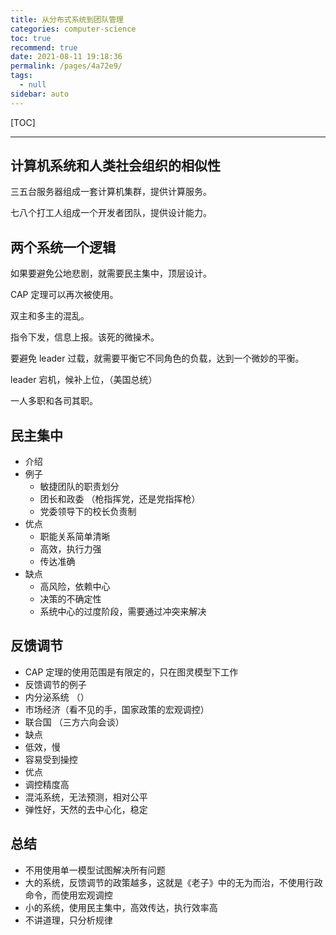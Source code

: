 ```yaml
---
title: 从分布式系统到团队管理
categories: computer-science
toc: true
recommend: true
date: 2021-08-11 19:18:36
permalink: /pages/4a72e9/
tags: 
  - null
sidebar: auto
---
```


<!--
主题：分布式系统的两种模型，应用到团队管理上
看点：将管理学和社会学转换成自然科学的理论
参考文章：
解决问题：无中心团队造成的混乱
文章类型: 议论文
-->

[TOC]

-----------

## 计算机系统和人类社会组织的相似性



三五台服务器组成一套计算机集群，提供计算服务。

七八个打工人组成一个开发者团队，提供设计能力。





## 两个系统一个逻辑

如果要避免公地悲剧，就需要民主集中，顶层设计。

CAP 定理可以再次被使用。

双主和多主的混乱。

指令下发，信息上报。该死的微操术。

要避免 leader 过载，就需要平衡它不同角色的负载，达到一个微妙的平衡。

leader 宕机，候补上位，（美国总统）

一人多职和各司其职。



## 民主集中

- 介绍
- 例子
	- 敏捷团队的职责划分
  - 团长和政委 （枪指挥党，还是党指挥枪）
  - 党委领导下的校长负责制
- 优点
  - 职能关系简单清晰
  - 高效，执行力强
  - 传达准确
- 缺点
  - 高风险，依赖中心
  - 决策的不确定性
  - 系统中心的过度阶段，需要通过冲突来解决

## 反馈调节

- CAP 定理的使用范围是有限定的，只在图灵模型下工作
- 反馈调节的例子
 - 内分泌系统 （）
 - 市场经济（看不见的手，国家政策的宏观调控）
 - 联合国 （三方六向会谈）
- 缺点
 - 低效，慢
 - 容易受到操控
- 优点
 - 调控精度高
 - 混沌系统，无法预测，相对公平
 - 弹性好，天然的去中心化，稳定

## 总结

- 不用使用单一模型试图解决所有问题
- 大的系统，反馈调节的政策越多，这就是《老子》中的无为而治，不使用行政命令，而使用宏观调控
- 小的系统，使用民主集中，高效传达，执行效率高
- 不讲道理，只分析规律
